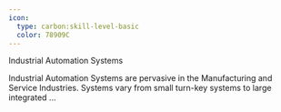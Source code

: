 ```yaml
---
icon:
  type: carbon:skill-level-basic
  color: 78909C
---
```

Industrial Automation Systems

Industrial Automation Systems are pervasive in the Manufacturing and Service Industries. Systems vary from small turn-key systems to large integrated  ... 
